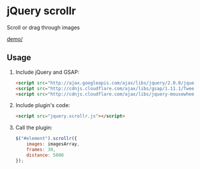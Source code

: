 # jQuery scrollr

Scroll or drag through images

[demo/](http://robertbue.no/plugins/jquery.scrollr/demo.html)

## Usage

1. Include jQuery and GSAP:

	```html
	<script src="http://ajax.googleapis.com/ajax/libs/jquery/2.0.0/jquery.min.js"></script>
	<script src="http://cdnjs.cloudflare.com/ajax/libs/gsap/1.11.1/TweenMax.min.js"></script>
	<script src="http://cdnjs.cloudflare.com/ajax/libs/jquery-mousewheel/3.1.6/jquery.mousewheel.min.js"></script>
	```

2. Include plugin's code:

	```html
	<script src="jquery.scrollr.js"></script>
	```

3. Call the plugin:

	```javascript
	$("#element").scrollr({
	    images: imagesArray,
	    frames: 30,
	    distance: 5000
	});
	```